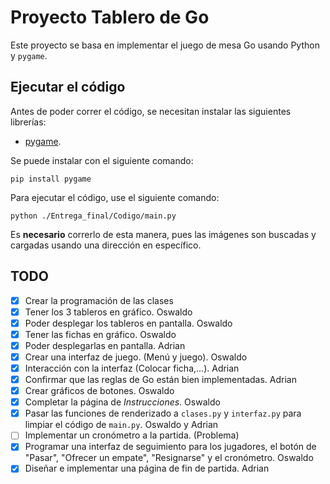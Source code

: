 # Proyecto Tablero de Go

Este proyecto se basa en implementar el juego de mesa Go usando Python y
`pygame`.

## Ejecutar el código

Antes de poder correr el código, se necesitan instalar las siguientes librerías:

- [pygame](https://www.pygame.org/).

Se puede instalar con el siguiente comando:
```
pip install pygame
```

Para ejecutar el código, use el siguiente comando:
```
python ./Entrega_final/Codigo/main.py
```
Es **necesario** correrlo de esta manera, pues las imágenes son buscadas y
cargadas usando una dirección en específico.

## TODO
- [X] Crear la programación de las clases
- [X] Tener los 3 tableros en gráfico. Oswaldo
- [X] Poder desplegar los tableros en pantalla. Oswaldo
- [X] Tener las fichas en gráfico. Oswaldo
- [X] Poder desplegarlas en pantalla. Adrian
- [X] Crear una interfaz de juego. (Menú y juego). Oswaldo
- [X] Interacción con la interfaz (Colocar ficha,...). Adrian
- [X] Confirmar que las reglas de Go están bien implementadas. Adrian
- [X] Crear gráficos de botones. Oswaldo
- [X] Completar la página de *Instrucciones*. Oswaldo
- [X] Pasar las funciones de renderizado a `clases.py` y `interfaz.py` para limpiar el código de `main.py`. Oswaldo y Adrian
- [ ] Implementar un cronómetro a la partida. (Problema)
- [X] Programar una interfaz de seguimiento para los jugadores, el botón de "Pasar", "Ofrecer un empate", "Resignarse" y el cronómetro. Oswaldo
- [X] Diseñar e implementar una página de fin de partida. Adrian
